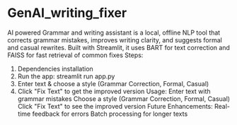 # GenAI_writing_fixer
AI powered Grammar and writing assistant is a local, offline NLP tool that corrects grammar mistakes, improves writing clarity, and suggests formal and casual rewrites. Built with Streamlit, it uses BART for text correction and FAISS for fast retrieval of common fixes
Steps:
1. Dependencies installation
2. Run the app: streamlit run app.py
3. Enter text & choose a style (Grammar Correction, Formal, Casual)
4. Click "Fix Text" to get the improved version
Usage:
Enter text with grammar mistakes
Choose a style (Grammar Correction, Formal, Casual)
Click "Fix Text" to see the improved version
Future Enhancements:
Real-time feedback for errors
Batch processing for longer texts
